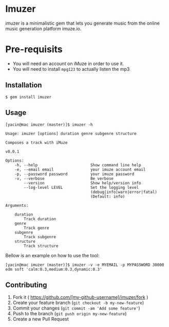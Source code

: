 # Imuzer

imuzer is a minimalistic gem that lets you generate music from the online music generation platform imuze.io.

# Pre-requisits

* You will need an account on iMuze in order to use it.
* You will need to install `mpg123` to actually listen the mp3

## Installation

    $ gem install imuzer

## Usage

    [yacin@mac imuzer (master)]$ imuzer -h

    Usage: imuzer [options] duration genre subgenre structure

    Composes a track with iMuze

    v0.0.1

    Options:
        -h, --help                       Show command line help
        -e, --email email                your imuze account email
        -p, --password password          your imuze password
        -v, --verbose                    Be verbose
            --version                    Show help/version info
            --log-level LEVEL            Set the logging level
                                         (debug|info|warn|error|fatal)
                                         (Default: info)

    Arguments:

        duration
            Track duration
        genre
            Track genre
        subgenre
            Track subgenre
        structure
            Track structure

Bellow is an example on how to use the tool:

    [yacin@mac imuzer (master)]$ imuzer -v -e MYEMAIL -p MYPASSWORD 30000 edm soft 'calm:0.3,medium:0.3,dynamic:0.3'

## Contributing

1. Fork it ( https://github.com/[my-github-username]/imuzer/fork )
2. Create your feature branch (`git checkout -b my-new-feature`)
3. Commit your changes (`git commit -am 'Add some feature'`)
4. Push to the branch (`git push origin my-new-feature`)
5. Create a new Pull Request
